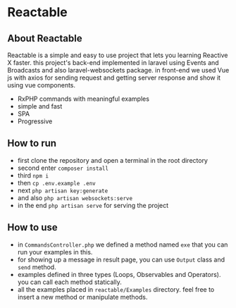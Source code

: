 # Reactable

## About Reactable

Reactable is a simple and easy to use project that lets you learning Reactive X faster.
this project's back-end implemented in laravel using Events and Broadcasts and also laravel-websockets package.
in front-end we used Vue js with axios for sending request and getting server response and show it using vue components.

- RxPHP commands with meaningful examples
- simple and fast
- SPA
- Progressive

## How to run
- first clone the repository and open a terminal in the root directory
- second enter ```composer install```
- third ```npm i```
- then ```cp .env.example .env```
- next ```php artisan key:generate```
- and also ```php artisan websockets:serve```
- in the end  ```php artisan serve``` for serving the project

## How to use
- in `CommandsController.php` we defined a method named `exe` that you can run your examples in this.
- for showing up a message in result page, you can use `Output` class and `send` method.
- examples defined in three types (Loops, Observables and Operators). you can call each method statically.
- all the examples placed in `reactable/Examples` directory. feel free to insert a new method or manipulate methods.
